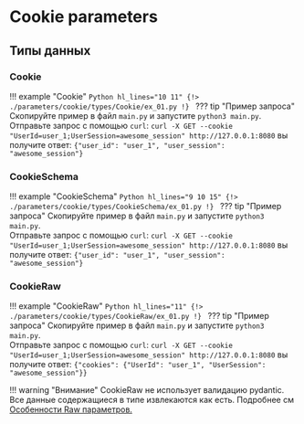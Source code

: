 # Cookie parameters
## Типы данных
### Cookie
!!! example "Cookie"
    ```Python hl_lines="10 11"
    {!> ./parameters/cookie/types/Cookie/ex_01.py !}
    ```
    ??? tip "Пример запроса"
        Скопируйте пример в файл `main.py` и запустите `python3 main.py`.<br/>
        Отправьте запрос с помощью `curl`:
        ```
        curl -X GET --cookie "UserId=user_1;UserSession=awesome_session" http://127.0.0.1:8080
        ```
        вы получите ответ:
        ```
        {"user_id": "user_1", "user_session": "awesome_session"}
        ```

### CookieSchema
!!! example "CookieSchema"
    ```Python hl_lines="9 10 15"
    {!> ./parameters/cookie/types/CookieSchema/ex_01.py !}
    ```
    ??? tip "Пример запроса"
        Скопируйте пример в файл `main.py` и запустите `python3 main.py`.<br/>
        Отправьте запрос с помощью `curl`:
        ```
        curl -X GET --cookie "UserId=user_1;UserSession=awesome_session" http://127.0.0.1:8080
        ```
        вы получите ответ:
        ```
        {"user_id": "user_1", "user_session": "awesome_session"}
        ```

### CookieRaw
!!! example "CookieRaw"
    ```Python hl_lines="11"
    {!> ./parameters/cookie/types/CookieRaw/ex_01.py !}
    ```
    ??? tip "Пример запроса"
        Скопируйте пример в файл `main.py` и запустите `python3 main.py`.<br/>
        Отправьте запрос с помощью `curl`:
        ```
        curl -X GET --cookie "UserId=user_1;UserSession=awesome_session" http://127.0.0.1:8080
        ```
        вы получите ответ:
        ```
        {"cookies": {"UserId": "user_1", "UserSession": "awesome_session"}}
        ```

!!! warning "Внимание"
    CookieRaw не использует валидацию pydantic. Все данные содержащиеся в типе извлекаются как есть.
    Подробнее см <a href="#raw">Особенности Raw параметров.</a>
